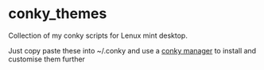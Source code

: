 # conky_themes
Collection of my conky scripts for Lenux mint desktop.

Just copy paste these into ~/.conky and use a [conky manager](https://teejeetech.com/conky-manager/) to install and customise them further
